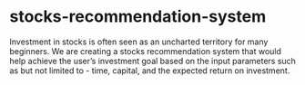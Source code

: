 # stocks-recommendation-system
Investment in stocks is often seen as an uncharted territory for many beginners. We are creating a stocks recommendation system that would help achieve the user’s investment goal based on the input parameters such as but not limited to - time, capital, and the expected return on investment.
